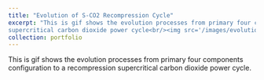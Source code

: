```yaml
---
title: "Evolution of S-CO2 Recompression Cycle"
excerpt: "This is gif shows the evolution processes from primary four components configuration to a recompression 
supercritical carbon dioxide power cycle<br/><img src='/images/evolution_of_S-CO2_recompression_cycle.gif'>"
collection: portfolio
---
```


This is gif shows the evolution processes from primary four components configuration to a recompression 
supercritical carbon dioxide power cycle.